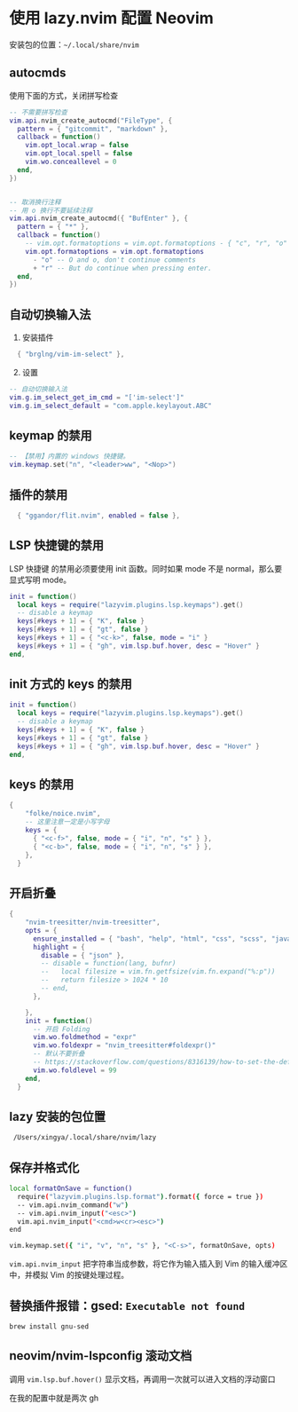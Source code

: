 # 使用 lazy.nvim 配置 Neovim

安装包的位置：`~/.local/share/nvim`

## autocmds

使用下面的方式，关闭拼写检查

```lua
-- 不需要拼写检查
vim.api.nvim_create_autocmd("FileType", {
  pattern = { "gitcommit", "markdown" },
  callback = function()
    vim.opt_local.wrap = false
    vim.opt_local.spell = false
    vim.wo.conceallevel = 0
  end,
})


-- 取消换行注释
-- 用 o 换行不要延续注释
vim.api.nvim_create_autocmd({ "BufEnter" }, {
  pattern = { "*" },
  callback = function()
    -- vim.opt.formatoptions = vim.opt.formatoptions - { "c", "r", "o" }
    vim.opt.formatoptions = vim.opt.formatoptions
      - "o" -- O and o, don't continue comments
      + "r" -- But do continue when pressing enter.
  end,
})
```

## 自动切换输入法

1. 安装插件

```lua
  { "brglng/vim-im-select" },

```

2. 设置

```lua
-- 自动切换输入法
vim.g.im_select_get_im_cmd = "['im-select']"
vim.g.im_select_default = "com.apple.keylayout.ABC"

```

## keymap 的禁用

```lua
-- 【禁用】内置的 windows 快捷键。
vim.keymap.set("n", "<leader>ww", "<Nop>")
```

## 插件的禁用

```lua
  { "ggandor/flit.nvim", enabled = false },

```

## LSP 快捷键的禁用

LSP 快捷键 的禁用必须要使用 init 函数。同时如果 mode 不是 normal，那么要显式写明 mode。

```lua
init = function()
  local keys = require("lazyvim.plugins.lsp.keymaps").get()
  -- disable a keymap
  keys[#keys + 1] = { "K", false }
  keys[#keys + 1] = { "gt", false }
  keys[#keys + 1] = { "<c-k>", false, mode = "i" }
  keys[#keys + 1] = { "gh", vim.lsp.buf.hover, desc = "Hover" }
end,

```

## init 方式的 keys 的禁用

```lua
init = function()
  local keys = require("lazyvim.plugins.lsp.keymaps").get()
  -- disable a keymap
  keys[#keys + 1] = { "K", false }
  keys[#keys + 1] = { "gt", false }
  keys[#keys + 1] = { "gh", vim.lsp.buf.hover, desc = "Hover" }
end,

```

## keys 的禁用

```lua
{
    "folke/noice.nvim",
    -- 这里注意一定是小写字母
    keys = {
      { "<c-f>", false, mode = { "i", "n", "s" } },
      { "<c-b>", false, mode = { "i", "n", "s" } },
    },
  }

```

## 开启折叠

```lua
{
    "nvim-treesitter/nvim-treesitter",
    opts = {
      ensure_installed = { "bash", "help", "html", "css", "scss", "javascript", "json", "lua", "bash", "markdown", "markdown_inline", "python", "query", "regex", "tsx", "typescript", "vim", "yaml", },
      highlight = {
        disable = { "json" },
        -- disable = function(lang, bufnr)
        --   local filesize = vim.fn.getfsize(vim.fn.expand("%:p"))
        --   return filesize > 1024 * 10
        -- end,
      },

    },
    init = function()
      -- 开启 Folding
      vim.wo.foldmethod = "expr"
      vim.wo.foldexpr = "nvim_treesitter#foldexpr()"
      -- 默认不要折叠
      -- https://stackoverflow.com/questions/8316139/how-to-set-the-default-to-unfolded-when-you-open-a-file
      vim.wo.foldlevel = 99
    end,
  }
```

## lazy 安装的包位置

```bash
 /Users/xingya/.local/share/nvim/lazy
```

## 保存并格式化

```bash
local formatOnSave = function()
  require("lazyvim.plugins.lsp.format").format({ force = true })
  -- vim.api.nvim_command("w")
  -- vim.api.nvim_input("<esc>")
  vim.api.nvim_input("<cmd>w<cr><esc>")
end

vim.keymap.set({ "i", "v", "n", "s" }, "<C-s>", formatOnSave, opts)

```

`vim.api.nvim_input` 把字符串当成参数，将它作为输入插入到 Vim 的输入缓冲区中，并模拟 Vim 的按键处理过程。

## 替换插件报错：gsed: `Executable not found`

`brew install gnu-sed`

## neovim/nvim-lspconfig 滚动文档

调用 `vim.lsp.buf.hover()` 显示文档，再调用一次就可以进入文档的浮动窗口

在我的配置中就是两次 gh
